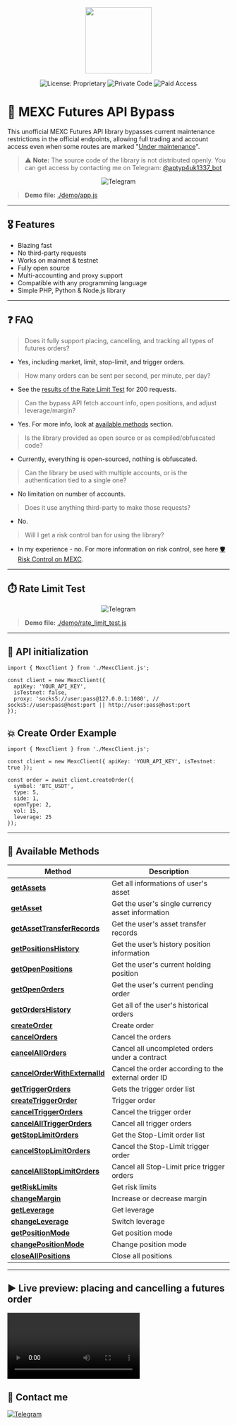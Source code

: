 <div align="center">
   <img src="https://github.com/ApTyp4uK1337/mexc-futures-api-bypass/blob/main/assets/mexc-logo.png?raw=true" height="150" width="150">

  ![License: Proprietary](https://img.shields.io/badge/license-proprietary-red)
  ![Private Code](https://img.shields.io/badge/source-private-orange)
  ![Paid Access](https://img.shields.io/badge/access-paid-blue)
</div>

# 🔷 MEXC Futures API Bypass

This unofficial MEXC Futures API library bypasses current maintenance restrictions in the official endpoints, allowing full trading and account access even when some routes are marked "[Under maintenance](https://mexcdevelop.github.io/apidocs/contract_v1_en/#order-under-maintenance)".

> ⚠️ **Note:** The source code of the library is not distributed openly. You can get access by contacting me on Telegram: [@aptyp4uk1337_bot](https://t.me/aptyp4uk1337_bot)

<div align="center">
  <img src="https://github.com/ApTyp4uK1337/mexc-futures-api-bypass/blob/main/assets/preview.gif?raw=true" title="Telegram">
</div>

> **Demo file:** [./demo/app.js](https://github.com/ApTyp4uK1337/mexc-futures-api-bypass/blob/main/demo/app.js)

---

## 🎖 Features

- Blazing fast
- No third-party requests
- Works on mainnet & testnet
- Fully open source
- Multi-accounting and proxy support
- Compatible with any programming language
- Simple PHP, Python & Node.js library

---

## ❓ FAQ

> Does it fully support placing, cancelling, and tracking all types of futures orders?
- Yes, including market, limit, stop-limit, and trigger orders.

> How many orders can be sent per second, per minute, per day?
- See the [results of the Rate Limit Test](#-rate-limit-test) for 200 requests.

> Can the bypass API fetch account info, open positions, and adjust leverage/margin?
- Yes. For more info, look at [available methods](#-available-methods) section.

> Is the library provided as open source or as compiled/obfuscated code?
- Currently, everything is open-sourced, nothing is obfuscated.

> Can the library be used with multiple accounts, or is the authentication tied to a single one?
- No limitation on number of accounts.

> Does it use anything third-party to make those requests?
- No.

> Will I get a risk control ban for using the library?
- In my experience - no. For more information on risk control, see here [🛡️ Risk Control on MEXC](/docs/risk_control_en.md).


---

## ⏱️ Rate Limit Test

<div align="center">
  <img src="https://github.com/ApTyp4uK1337/mexc-futures-api-bypass/blob/main/assets/rate-limit-test.png?raw=true" title="Telegram">
</div>

> **Demo file:** [./demo/rate_limit_test.js](https://github.com/ApTyp4uK1337/mexc-futures-api-bypass/blob/main/demo/rate_limit_test.js)

---

## 🚀 API initialization

```JS
import { MexcClient } from './MexcClient.js';

const client = new MexcClient({
  apiKey: 'YOUR_API_KEY',
  isTestnet: false,
  proxy: 'socks5://user:pass@127.0.0.1:1080', // socks5://user:pass@host:port || http://user:pass@host:port
});
```

## 💥 Create Order Example

```JS
import { MexcClient } from './MexcClient.js';

const client = new MexcClient({ apiKey: 'YOUR_API_KEY', isTestnet: true });

const order = await client.createOrder({
  symbol: 'BTC_USDT',
  type: 5,
  side: 1,
  openType: 2,
  vol: 15,
  leverage: 25
});
```

---


## 💼 Available Methods

| Method | Description |
|--------|-------------|
| [**getAssets**](/docs/methods/getAssets.md) | Get all informations of user's asset |
| [**getAsset**](/docs/methods/getAsset.md) | Get the user's single currency asset information |
| [**getAssetTransferRecords**](/docs/methods/getAssetTransferRecords.md) | Get the user's asset transfer records |
| [**getPositionsHistory**](/docs/methods/getPositionsHistory.md) | Get the user’s history position information |
| [**getOpenPositions**](/docs/methods/getOpenPositions.md) | Get the user's current holding position |
| [**getOpenOrders**](/docs/methods/getOpenOrders.md) | Get the user's current pending order |
| [**getOrdersHistory**](/docs/methods/getOrdersHistory.md) | Get all of the user's historical orders |
| [**createOrder**](/docs/methods/createOrder.md) | Create order |
| [**cancelOrders**](/docs/methods/cancelOrders.md) | Cancel the orders |
| [**cancelAllOrders**](/docs/methods/cancelAllOrders.md) | Cancel all uncompleted orders under a contract |
| [**cancelOrderWithExternalId**](/docs/methods/cancelOrderWithExternalId.md) | Cancel the order according to the external order ID |
| [**getTriggerOrders**](/docs/methods/getTriggerOrders.md) | Gets the trigger order list |
| [**createTriggerOrder**](/docs/methods/createTriggerOrder.md) | Trigger order |
| [**cancelTriggerOrders**](/docs/methods/cancelTriggerOrders.md) | Cancel the trigger order |
| [**cancelAllTriggerOrders**](/docs/methods/cancelAllTriggerOrders.md) | Cancel all trigger orders |
| [**getStopLimitOrders**](/docs/methods/getStopLimitOrders.md) | Get the Stop-Limit order list |
| [**cancelStopLimitOrders**](/docs/methods/cancelStopLimitOrders.md) | Cancel the Stop-Limit trigger order |
| [**cancelAllStopLimitOrders**](/docs/methods/cancelAllStopLimitOrders.md) | Cancel all Stop-Limit price trigger orders |
| [**getRiskLimits**](/docs/methods/getRiskLimits.md) | Get risk limits |
| [**changeMargin**](/docs/methods/changeMargin.md) | Increase or decrease margin |
| [**getLeverage**](/docs/methods/getLeverage.md) | Get leverage |
| [**changeLeverage**](/docs/methods/changeLeverage.md) | Switch leverage |
| [**getPositionMode**](/docs/methods/getPositionMode.md) | Get position mode |
| [**changePositionMode**](/docs/methods/changePositionMode.md) | Change position mode |
| [**closeAllPositions**](/docs/methods/closeAllPositions.md) | Close all positions |

---

## ▶ Live preview: placing and cancelling a futures order

<video src="https://github.com/user-attachments/assets/d51a6a12-a596-440e-bc3c-147ef8aad5b0" align="center">
  <a href="https://www.youtube.com/shorts/wMQ-Iq3xHHQ">👀 Watch Live Preview</a>
</video>

## 💌 Contact me

<a href="https://t.me/aptyp4uk1337_bot"><img src="https://img.shields.io/badge/Telegram-2CA5E0?logo=telegram&logoColor=white" title="Telegram"></a>
